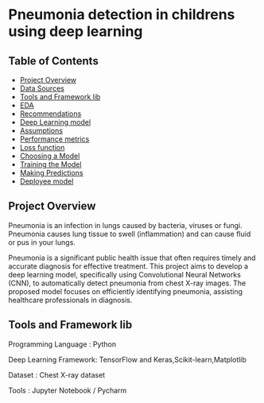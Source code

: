 # Pneumonia detection in childrens using deep learning

## Table of Contents
- [Project Overview](#project-overview)
- [Data Sources](#data-sources)
- [Tools and Framework lib](#tools-framework-lib)
- [EDA](#exploratory-data-analysis)
- [Recommendations](#recommendations)
- [Deep Learning model](#deep-learning-model)
- [Assumptions](#assumptions)
- [Performance metrics](#performance-metrics)
- [Loss function](#loss-function)
- [Choosing a Model](#choosing-a-model)
- [Training the Model](#training-the-model)
- [Making Predictions](#making-predictions)
- [Deployee model](#deployee-model)

## Project Overview
  Pneumonia is an infection in lungs caused by bacteria, viruses or fungi. Pneumonia causes lung tissue to swell (inflammation) and can cause fluid or pus in your lungs. 
  
  Pneumonia is a significant public health issue that often requires timely and accurate diagnosis for effective treatment. This project aims to develop a deep learning model, specifically using Convolutional 
  Neural Networks (CNN), to automatically detect pneumonia from chest X-ray images. The proposed model focuses on efficiently identifying pneumonia, assisting healthcare professionals in diagnosis.

## Tools and Framework lib

  Programming Language   : Python
  
  Deep Learning Framework: TensorFlow and Keras,Scikit-learn,Matplotlib
  
  Dataset                : Chest X-ray dataset
  
  Tools                  : Jupyter Notebook / Pycharm
